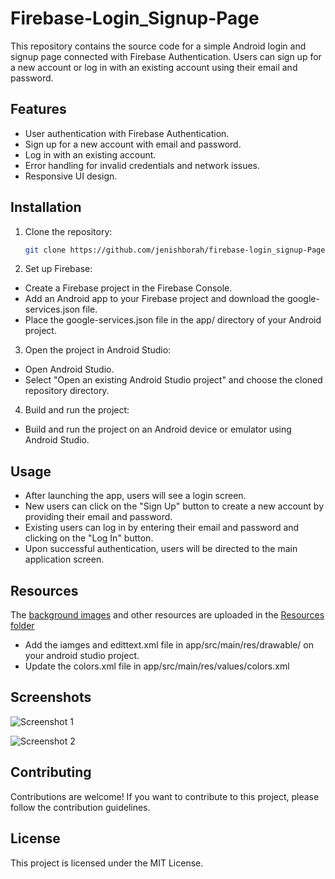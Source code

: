 # Firebase-Login_Signup-Page
This repository contains the source code for a simple Android login and signup page connected with Firebase Authentication. Users can sign up for a new account or log in with an existing account using their email and password.

## Features

- User authentication with Firebase Authentication.
- Sign up for a new account with email and password.
- Log in with an existing account.
- Error handling for invalid credentials and network issues.
- Responsive UI design.

## Installation

1. Clone the repository:
   ```bash
   git clone https://github.com/jenishborah/firebase-login_signup-Page.git
   
2. Set up Firebase:

- Create a Firebase project in the Firebase Console.
- Add an Android app to your Firebase project and download the google-services.json file.
- Place the google-services.json file in the app/ directory of your Android project.
  
3. Open the project in Android Studio:
- Open Android Studio.
- Select "Open an existing Android Studio project" and choose the cloned repository directory.
  
4. Build and run the project:

- Build and run the project on an Android device or emulator using Android Studio.

## Usage
- After launching the app, users will see a login screen.
- New users can click on the "Sign Up" button to create a new account by providing their email and password.
- Existing users can log in by entering their email and password and clicking on the "Log In" button.
- Upon successful authentication, users will be directed to the main application screen.

## Resources

The [background images](/Resources/Images/) and other resources are uploaded in the [Resources folder](/Resources/)

- Add the iamges and edittext.xml file in app/src/main/res/drawable/ on your android studio project.
- Update the colors.xml file in app/src/main/res/values/colors.xml
  
## Screenshots

![Screenshot 1](Screenshots/Login.png)

![Screenshot 2](Screenshots/Signup.png)




## Contributing
Contributions are welcome! If you want to contribute to this project, please follow the contribution guidelines.

## License
This project is licensed under the MIT License.

